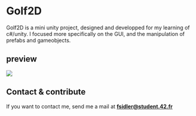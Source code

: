 # Golf2D

Golf2D is a mini unity project, designed and developped for my learning of c#/unity.
I focused more specifically on the GUI, and the manipulation of prefabs and gameobjects.

## preview
![](https://media.giphy.com/media/xUPGcFnINHwx2fKxoI/giphy.gif)

## Contact & contribute
If you want to contact me, send me a mail at **fsidler@student.42.fr**
